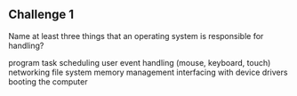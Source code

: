 ## Challenge 1

Name at least three things that an operating system is responsible for handling?

program task scheduling 
user event handling (mouse, keyboard, touch)
networking
file system
memory management
interfacing with device drivers
booting the computer